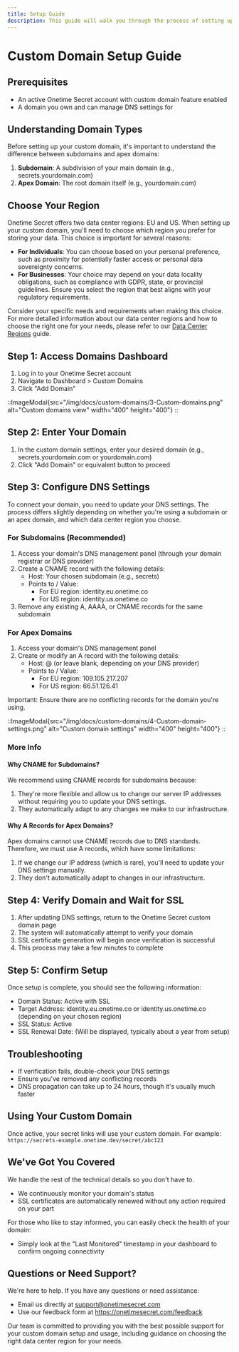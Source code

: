 ```yaml
---
title: Setup Guide
description: This guide will walk you through the process of setting up a custom domain for your Onetime Secret account, including the differences between subdomains and apex domains, and choosing your preferred data center region.
---
```


# Custom Domain Setup Guide

## Prerequisites

- An active Onetime Secret account with custom domain feature enabled
- A domain you own and can manage DNS settings for

## Understanding Domain Types

Before setting up your custom domain, it's important to understand the difference between subdomains and apex domains:

1. **Subdomain**: A subdivision of your main domain (e.g., secrets.yourdomain.com)
2. **Apex Domain**: The root domain itself (e.g., yourdomain.com)

## Choose Your Region

Onetime Secret offers two data center regions: EU and US. When setting up your custom domain, you'll need to choose which region you prefer for storing your data. This choice is important for several reasons:

- **For Individuals**: You can choose based on your personal preference, such as proximity for potentially faster access or personal data sovereignty concerns.
- **For Businesses**: Your choice may depend on your data locality obligations, such as compliance with GDPR, state, or provincial guidelines. Ensure you select the region that best aligns with your regulatory requirements.

Consider your specific needs and requirements when making this choice. For more detailed information about our data center regions and how to choose the right one for your needs, please refer to our [Data Center Regions](/docs/regions) guide.

## Step 1: Access Domains Dashboard

1. Log in to your Onetime Secret account
2. Navigate to Dashboard > Custom Domains
3. Click "Add Domain"

::ImageModal{src="/img/docs/custom-domains/3-Custom-domains.png" alt="Custom domains view" width="400" height="400"}
::

## Step 2: Enter Your Domain

1. In the custom domain settings, enter your desired domain (e.g., secrets.yourdomain.com or yourdomain.com)
2. Click "Add Domain" or equivalent button to proceed

## Step 3: Configure DNS Settings

To connect your domain, you need to update your DNS settings. The process differs slightly depending on whether you're using a subdomain or an apex domain, and which data center region you choose.

### For Subdomains (Recommended)

1. Access your domain's DNS management panel (through your domain registrar or DNS provider)
2. Create a CNAME record with the following details:
   - Host: Your chosen subdomain (e.g., secrets)
   - Points to / Value:
     - For EU region: identity.eu.onetime.co
     - For US region: identity.us.onetime.co
3. Remove any existing A, AAAA, or CNAME records for the same subdomain

### For Apex Domains

1. Access your domain's DNS management panel
2. Create or modify an A record with the following details:
   - Host: @ (or leave blank, depending on your DNS provider)
   - Points to / Value:
     - For EU region: 109.105.217.207
     - For US region: 66.51.126.41

Important: Ensure there are no conflicting records for the domain you're using.

::ImageModal{src="/img/docs/custom-domains/4-Custom-domain-settings.png" alt="Custom domain settings" width="400" height="400"}
::

### More Info

#### Why CNAME for Subdomains?

We recommend using CNAME records for subdomains because:

1. They're more flexible and allow us to change our server IP addresses without requiring you to update your DNS settings.
2. They automatically adapt to any changes we make to our infrastructure.

#### Why A Records for Apex Domains?

Apex domains cannot use CNAME records due to DNS standards. Therefore, we must use A records, which have some limitations:

1. If we change our IP address (which is rare), you'll need to update your DNS settings manually.
2. They don't automatically adapt to changes in our infrastructure.

## Step 4: Verify Domain and Wait for SSL

1. After updating DNS settings, return to the Onetime Secret custom domain page
2. The system will automatically attempt to verify your domain
3. SSL certificate generation will begin once verification is successful
4. This process may take a few minutes to complete

## Step 5: Confirm Setup

Once setup is complete, you should see the following information:

- Domain Status: Active with SSL
- Target Address: identity.eu.onetime.co or identity.us.onetime.co (depending on your chosen region)
- SSL Status: Active
- SSL Renewal Date: (Will be displayed, typically about a year from setup)

## Troubleshooting

- If verification fails, double-check your DNS settings
- Ensure you've removed any conflicting records
- DNS propagation can take up to 24 hours, though it's usually much faster

## Using Your Custom Domain

Once active, your secret links will use your custom domain. For example:
`https://secrets-example.onetime.dev/secret/abc123`

## We've Got You Covered

We handle the rest of the technical details so you don't have to.

- We continuously monitor your domain's status
- SSL certificates are automatically renewed without any action required on your part

For those who like to stay informed, you can easily check the health of your domain:

- Simply look at the "Last Monitored" timestamp in your dashboard to confirm ongoing connectivity

## Questions or Need Support?

We're here to help. If you have any questions or need assistance:

- Email us directly at support@onetimesecret.com
- Use our feedback form at https://onetimesecret.com/feedback

Our team is committed to providing you with the best possible support for your custom domain setup and usage, including guidance on choosing the right data center region for your needs.
